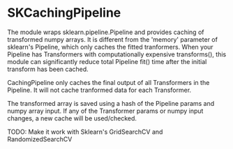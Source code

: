 # SKCachingPipeline

The module wraps sklearn.pipeline.Pipeline and provides caching of transformed numpy arrays.  It is different from the 'memory' parameter of sklearn's Pipeline, which only caches the fitted tranformers.  When your Pipeline has Transformers with computationally expensive transforms(), this module can significantly reduce total Pipeline fit() time after the initial transform has been cached.

CachingPipeline only caches the final output of all Transformers in the Pipeline.   It will not cache tranformed data for each Transformer.


The transformed array is saved using a hash of the Pipeline params and numpy array input.  If any of the Transformer params or numpy input changes, a new cache will be used/checked.

TODO:
    Make it work with Sklearn's GridSearchCV and RandomizedSearchCV 

